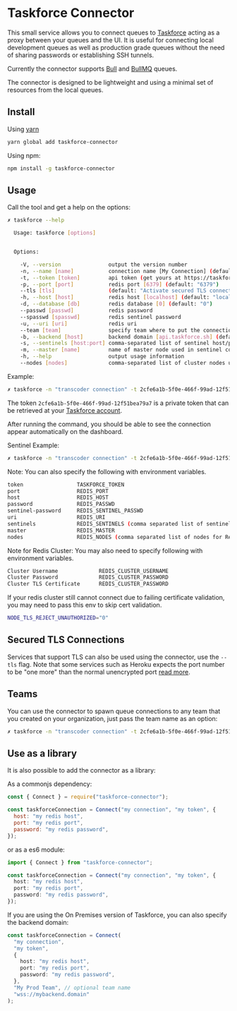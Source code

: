 # Taskforce Connector

This small service allows you to connect queues to [Taskforce](https://taskforce.sh) acting as a proxy between your queues and the UI. It is useful for connecting local development queues as well as production grade queues without the need of sharing passwords or establishing SSH tunnels.

Currently the connector supports [Bull](https://github.com/optimalbits/bull) and [BullMQ](https://github.com/taskforcesh/bullmq) queues.

The connector is designed to be lightweight and using a minimal set of resources from the local queues.

## Install

Using [yarn](https://yarnpkg.com)

```bash
yarn global add taskforce-connector

```

Using npm:

```bash
npm install -g taskforce-connector
```

## Usage

Call the tool and get a help on the options:

```bash
✗ taskforce --help

  Usage: taskforce [options]


  Options:

    -V, --version               output the version number
    -n, --name [name]           connection name [My Connection] (default: "My Connection")
    -t, --token [token]         api token (get yours at https://taskforce.sh)
    -p, --port [port]           redis port [6379] (default: "6379")
    --tls [tls]                 (default: "Activate secured TLS connection to Redis")
    -h, --host [host]           redis host [localhost] (default: "localhost")
    -d, --database [db]         redis database [0] (default: "0")
    --passwd [passwd]           redis password
    --spasswd [spasswd]         redis sentinel password
    -u, --uri [uri]             redis uri
    --team [team]               specify team where to put the connection
    -b, --backend [host]        backend domain [api.taskforce.sh] (default: "wss://api.taskforce.sh")
    -s, --sentinels [host:port] comma-separated list of sentinel host/port pairs
    -m, --master [name]         name of master node used in sentinel configuration
    -h, --help                  output usage information
    --nodes [nodes]             comma-separated list of cluster nodes uris to connect to (Redis Cluster)
```

Example:

```bash
✗ taskforce -n "transcoder connection" -t 2cfe6a1b-5f0e-466f-99ad-12f51bea79a7
```

The token `2cfe6a1b-5f0e-466f-99ad-12f51bea79a7` is a private token that can be retrieved at your [Taskforce account](https://taskforce.sh/account).

After running the command, you should be able to see the connection appear automatically on the dashboard.

Sentinel Example:

```bash
✗ taskforce -n "transcoder connection" -t 2cfe6a1b-5f0e-466f-99ad-12f51bea79a7 -s sentinel1.mydomain:6379,sentinel2.mydomain:6379 -m mymaster
```

Note: You can also specify the following with environment variables.

```bash
token                 TASKFORCE_TOKEN
port                  REDIS_PORT
host                  REDIS_HOST
password              REDIS_PASSWD
sentinel-password     REDIS_SENTINEL_PASSWD
uri                   REDIS_URI
sentinels             REDIS_SENTINELS (comma separated list of sentinels)
master                REDIS_MASTER
nodes                 REDIS_NODES (comma separated list of nodes for Redis Cluster)
```


Note for Redis Cluster: You may also need to specify following with environment variables.
```bash
Cluster Username             REDIS_CLUSTER_USERNAME
Cluster Password             REDIS_CLUSTER_PASSWORD
Cluster TLS Certificate      REDIS_CLUSTER_PASSWORD
```

If your redis cluster still cannot connect due to failing certificate validation, you may need to pass this env to skip cert validation.
```bash
NODE_TLS_REJECT_UNAUTHORIZED="0"
```

## Secured TLS Connections

Services that support TLS can also be used using the connector, use the `--tls` flag. Note that some services such as Heroku expects the port number to be "one more" than the normal unencrypted port [read more](https://devcenter.heroku.com/articles/securing-heroku-redis).

## Teams

You can use the connector to spawn queue connections to any team that you created on your organization, just pass the team name
as an option:

```bash
✗ taskforce -n "transcoder connection" -t 2cfe6a1b-5f0e-466f-99ad-12f51bea79a7 --team "my awesome team"

```

## Use as a library

It is also possible to add the connector as a library:

As a commonjs dependency:

```js
const { Connect } = require("taskforce-connector");

const taskforceConnection = Connect("my connection", "my token", {
  host: "my redis host",
  port: "my redis port",
  password: "my redis password",
});
```

or as a es6 module:

```ts
import { Connect } from "taskforce-connector";

const taskforceConnection = Connect("my connection", "my token", {
  host: "my redis host",
  port: "my redis port",
  password: "my redis password",
});
```

If you are using the On Premises version of Taskforce, you can also specify the backend domain:

```ts
const taskforceConnection = Connect(
  "my connection",
  "my token",
  {
    host: "my redis host",
    port: "my redis port",
    password: "my redis password",
  },
  "My Prod Team", // optional team name
  "wss://mybackend.domain"
);
```
